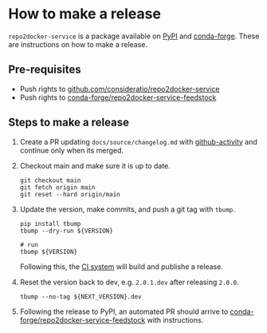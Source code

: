 # How to make a release

`repo2docker-service` is a package available on [PyPI][] and [conda-forge][].
These are instructions on how to make a release.

## Pre-requisites

- Push rights to [github.com/consideratio/repo2docker-service][]
- Push rights to [conda-forge/repo2docker-service-feedstock][]

## Steps to make a release

1. Create a PR updating `docs/source/changelog.md` with [github-activity][] and
   continue only when its merged.

1. Checkout main and make sure it is up to date.

   ```shell
   git checkout main
   git fetch origin main
   git reset --hard origin/main
   ```

1. Update the version, make commits, and push a git tag with `tbump`.

   ```shell
   pip install tbump
   tbump --dry-run ${VERSION}

   # run
   tbump ${VERSION}
   ```

   Following this, the [CI system][] will build and publishe a release.

1. Reset the version back to dev, e.g. `2.0.1.dev` after releasing `2.0.0`.

   ```shell
   tbump --no-tag ${NEXT_VERSION}.dev
   ```

1. Following the release to PyPI, an automated PR should arrive to
   [conda-forge/repo2docker-service-feedstock][] with instructions.

[github-activity]: https://github.com/executablebooks/github-activity
[github.com/consideratio/repo2docker-service]: https://github.com/consideratio/repo2docker-service
[pypi]: https://pypi.org/project/repo2docker-service/
[conda-forge]: https://anaconda.org/conda-forge/repo2docker_service
[conda-forge/repo2docker-service-feedstock]: https://github.com/conda-forge/repo2docker-service-feedstock
[ci system]: https://github.com/consideratio/repo2docker-service/actions/workflows/release.yaml
